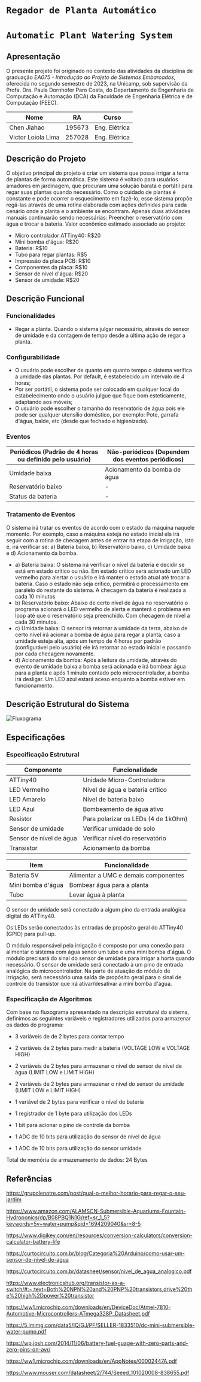 # `Regador de Planta Automático`
# `Automatic Plant Watering System`

## Apresentação

O presente projeto foi originado no contexto das atividades da disciplina de graduação *EA075 - Introdução ao Projeto de Sistemas Embarcados*, 
oferecida no segundo semestre de 2023, na Unicamp, sob supervisão da Profa. Dra. Paula Dornhofer Paro Costa, do Departamento de Engenharia de Computação e Automação (DCA) da Faculdade de Engenharia Elétrica e de Computação (FEEC).

|Nome  | RA | Curso|
|--|--|--|
| Chen Jiahao  | 195673  | Eng. Elétrica|
| Victor Loiola Lima  | 257028  | Eng. Elétrica|


## Descrição do Projeto
O objetivo principal do projeto é criar um sistema que possa irrigar a terra de plantas de forma automática. Este sistema é voltado para usuários amadores em jardinagem, que procuram uma solução barata e portátil para regar suas plantas quando necessário.
Como o cuidado de plantas é constante e pode ocorrer o esquecimento em fazê-lo, esse sistema propõe regá-las através de uma rotina elaborada com ações definidas para cada cenário onde a planta e o ambiente se encontram.
Apenas duas atividades manuais continuarão sendo necessárias: Preencher o reservatório com água e trocar a bateria.
Valor econômico estimado associado ao projeto:

 - Micro controlador ATTiny40: R$20
 - Mini bomba d'água: R$20
 - Bateria: R$10
 - Tubo para regar plantas: R$5
 - Impressão da placa PCB: R$10
 - Componentes da placa: R$10
 - Sensor de nível d'água: R$20
 - Sensor de umidade: R$20

## Descrição Funcional

### Funcionalidades

 - Regar a planta. Quando o sistema julgar necessário, através do sensor de umidade e da contagem de tempo desde a última ação de regar a planta.

### Configurabilidade

 - O usuário pode escolher de quanto em quanto tempo o sistema verifica a umidade das plantas. Por default, é estabelecido um intervalo de 4 horas;
 - Por ser portátil, o sistema pode ser colocado em qualquer local do estabelecimento onde o usuário julgue que fique bom esteticamente, adaptando aos móveis;
 - O usuário pode escolher o tamanho do reservatório de água pois ele pode ser qualquer utensílio doméstico, por exemplo: Pote, garrafa d'água, balde, etc (desde que fechado e higienizado).

### Eventos
|Periódicos (Padrão de 4 horas ou definido pelo usuário) | Não-periódicos (Dependem dos eventos periódicos)|
|--|--|
|Umidade baixa|Acionamento da bomba de água|
|Reservatório baixo|-|
|Status da bateria|-|

### Tratamento de Eventos
O sistema irá tratar os eventos de acordo com o estado da máquina naquele momento. Por exemplo, caso a máquina esteja no estado inicial ela irá seguir com a rotina de checagem antes de entrar na etapa de irrigação, isto é, irá verificar se: a) Bateria baixa, b) Reservatório baixo, c) Umidade baixa e d) Acionamento da bomba.

 - a) Bateria baixa: O sistema irá verificar o nível da bateria e decidir se está em estado crítico ou não.
Em estado crítico será acionado um LED vermelho para alertar o usuário e irá manter o estado atual até trocar a bateria.
Caso o estado não seja crítico, permitirá o processamento em paralelo do restante do sistema.
A checagem da bateria é realizada a cada 10 minutos
- b) Reservatório baixo: Abaixo de certo nível de água no reservatório o programa acionará o LED vermelho de alerta e manterá o problema em loop até que o reservatório seja preenchido. Com checagem de nível a cada 30 minutos.
- c) Umidade baixa: O sensor irá retornar a umidade da terra, abaixo de certo nível irá acionar a bomba de água para regar a planta, caso a umidade esteja alta, após um tempo de 4 horas por padrão (configurável pelo usuário) ele irá retornar ao estado inicial e passando por cada checagem novamente.
- d) Acionamento da bomba: Após a leitura da umidade, através do evento de umidade baixa a bomba será acionada e irá bombear água para a planta e após 1 minuto contado pelo microcontrolador, a bomba irá desligar. Um LED azul estará aceso enquanto a bomba estiver em funcionamento.

## Descrição Estrutural do Sistema

![Fluxograma](flowchart/regador_flowchart.png)

## Especificações

### Especificação Estrutural

|Componente|Funcionalidade|
|--|--|
|ATTiny40|Unidade Micro-Controladora|
|LED Vermelho|Nível de água e bateria crítico|
|LED Amarelo|Nível de bateria baixo|
|LED Azul|Bombeamento de água ativo|
|Resistor|Para polarizar os LEDs (4 de 1kOhm)|
|Sensor de umidade|Verificar umidade do solo|
|Sensor de nível de água|Verificar nível do reservatório|
|Transistor|Acionamento da bomba|

|Item|Funcionalidade|
|--|--|
|Bateria 5V|Alimentar a UMC e demais componentes|
|Mini bomba d'água|Bombear água para a planta|
|Tubo|Levar água à planta|

O sensor de umidade será conectado a algum pino da entrada analógica digital do ATTiny40.

Os LEDs serão conectados às entradas de propósito geral do ATTiny40 (GPIO) para pull-up.

O módulo responsável pela irrigação é composto por uma conexão para alimentar o sistema com água sendo um tubo e uma mini bomba d'água. O módulo precisará do sinal do sensor de umidade para irrigar a horta quando necessário. O sensor de umidade será conectado à um pino de entrada analógica do microcontrolador. Na parte de atuação do módulo de irrigação, será necessário uma saída de propósito geral para o sinal de controle do transistor que irá ativar/desativar a mini bomba d'água.

### Especificação de Algoritmos

Com base no fluxograma apresentado na descrição estrutural do sistema, definimos as seguintes variáveis e registradores utilizados para armazenar os dados do programa:

- 3 variáveis de de 2 bytes para contar tempo

- 2 variáveis de 2 bytes para medir a bateria (VOLTAGE LOW e VOLTAGE HIGH)

- 2 variáveis de 2 bytes para armazenar o nível do sensor de nível de água (LIMIT LOW e LIMIT HIGH)

- 2 variáveis de 2 bytes para armazenar o nível do sensor de umidade (LIMIT LOW e LIMIT HIGH)

- 1 variável de 2 bytes para verificar o nível de bateria

- 1 registrador de 1 byte para utilização dos LEDs

- 1 bit para acionar o pino de controle da bomba

- 1 ADC de 10 bits para utilização do sensor de nível de água

- 1 ADC de 10 bits para utilização do sensor umidade

Total de memória de armazenamento de dados: 24 Bytes

## Referências

https://grupolenotre.com/post/qual-o-melhor-horario-para-regar-o-seu-jardim

https://www.amazon.com/ALAMSCN-Submersible-Aquariums-Fountain-Hydroponics/dp/B08PBQ1N1G/ref=sr_1_5?keywords=5v+water+pump&qid=1694209040&sr=8-5

https://www.digikey.com/en/resources/conversion-calculators/conversion-calculator-battery-life

https://curtocircuito.com.br/blog/Categoria%20Arduino/como-usar-um-sensor-de-nivel-de-agua

https://curtocircuito.com.br/datasheet/sensor/nivel_de_agua_analogico.pdf

https://www.electronicshub.org/transistor-as-a-switch/#:~:text=Both%20NPN%20and%20PNP%20transistors,drive%20the%20high%2Dpower%20transistor

https://ww1.microchip.com/downloads/en/DeviceDoc/Atmel-7810-Automotive-Microcontrollers-ATmega328P_Datasheet.pdf

https://5.imimg.com/data5/IQ/GJ/PF/SELLER-1833510/dc-mini-submersible-water-pump.pdf

https://wp.josh.com/2014/11/06/battery-fuel-guage-with-zero-parts-and-zero-pins-on-avr/

https://ww1.microchip.com/downloads/en/AppNotes/00002447A.pdf

https://www.mouser.com/datasheet/2/744/Seeed_101020008-838655.pdf